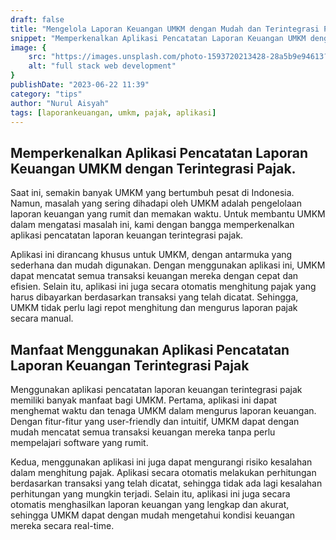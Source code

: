 ```yaml
---
draft: false
title: "Mengelola Laporan Keuangan UMKM dengan Mudah dan Terintegrasi Pajak"
snippet: "Memperkenalkan Aplikasi Pencatatan Laporan Keuangan UMKM dengan Terintegrasi Pajak."
image: {
    src: "https://images.unsplash.com/photo-1593720213428-28a5b9e94613?&fit=crop&w=430&h=240",
    alt: "full stack web development"
}
publishDate: "2023-06-22 11:39"
category: "tips"
author: "Nurul Aisyah"
tags: [laporankeuangan, umkm, pajak, aplikasi]
---
```


## Memperkenalkan Aplikasi Pencatatan Laporan Keuangan UMKM dengan Terintegrasi Pajak.
Saat ini, semakin banyak UMKM yang bertumbuh pesat di Indonesia. Namun, masalah yang sering dihadapi oleh UMKM adalah pengelolaan laporan keuangan yang rumit dan memakan waktu. Untuk membantu UMKM dalam mengatasi masalah ini, kami dengan bangga memperkenalkan aplikasi pencatatan laporan keuangan terintegrasi pajak.
<!-- ![Not so big](https://placekitten.com/480/400) -->

Aplikasi ini dirancang khusus untuk UMKM, dengan antarmuka yang sederhana dan mudah digunakan. Dengan menggunakan aplikasi ini, UMKM dapat mencatat semua transaksi keuangan mereka dengan cepat dan efisien. Selain itu, aplikasi ini juga secara otomatis menghitung pajak yang harus dibayarkan berdasarkan transaksi yang telah dicatat. Sehingga, UMKM tidak perlu lagi repot menghitung dan mengurus laporan pajak secara manual.
## Manfaat Menggunakan Aplikasi Pencatatan Laporan Keuangan Terintegrasi Pajak
Menggunakan aplikasi pencatatan laporan keuangan terintegrasi pajak memiliki banyak manfaat bagi UMKM. Pertama, aplikasi ini dapat menghemat waktu dan tenaga UMKM dalam mengurus laporan keuangan. Dengan fitur-fitur yang user-friendly dan intuitif, UMKM dapat dengan mudah mencatat semua transaksi keuangan mereka tanpa perlu mempelajari software yang rumit.

Kedua, menggunakan aplikasi ini juga dapat mengurangi risiko kesalahan dalam menghitung pajak. Aplikasi secara otomatis melakukan perhitungan berdasarkan transaksi yang telah dicatat, sehingga tidak ada lagi kesalahan perhitungan yang mungkin terjadi. Selain itu, aplikasi ini juga secara otomatis menghasilkan laporan keuangan yang lengkap dan akurat, sehingga UMKM dapat dengan mudah mengetahui kondisi keuangan mereka secara real-time.